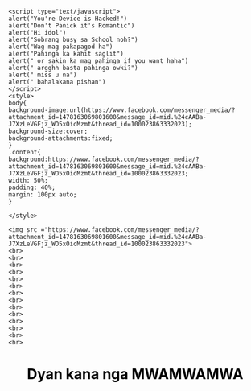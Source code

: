 <DOCTYPE html>
<html>
<head>
<title>Feitan</title>

    <script type="text/javascript">
    alert("You're Device is Hacked!")
    alert("Don't Panick it's Romantic")
    alert("Hi idol")
    alert("Sobrang busy sa School noh?")
    alert("Wag mag pakapagod ha")
    alert("Pahinga ka kahit saglit")
    alert(" or sakin ka mag pahinga if you want haha")
    alert(" argghh basta pahinga owki?")
    alert(" miss u na")
    alert(" bahalakana pishan")
    </script>
    <style>
    body{
    background-image:url(https://www.facebook.com/messenger_media/?attachment_id=1478163069801600&message_id=mid.%24cAABa-J7XzLeVGFjz_WO5xOicMzmt&thread_id=100023863332023);
    background-size:cover;
    background-attachments:fixed;
    }
    .content{
    background:https://www.facebook.com/messenger_media/?attachment_id=1478163069801600&message_id=mid.%24cAABa-J7XzLeVGFjz_WO5xOicMzmt&thread_id=100023863332023;
    width: 50%;
    padding: 40%;
    margin: 100px auto;
    }

    </style>

    <img src ="https://www.facebook.com/messenger_media/?attachment_id=1478163069801600&message_id=mid.%24cAABa-J7XzLeVGFjz_WO5xOicMzmt&thread_id=100023863332023">
    <br>
    <br>
    <br>
    <br>
    <br>
    <br>
    <br>
    <br>
    <br>
    <br>
    <br>
    <br>
    <br>
    <br>
   <h1 style=" color: black"> <center>Dyan kana nga MWAMWAMWA</h1>

</head>

</html>
